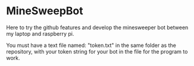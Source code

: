 # MineSweepBot

Here to try the github features and develop the minesweeper bot between my laptop and raspberry pi.

You must have a text file named: "token.txt" in the same folder as the repository, with your
token string for your bot in the file for the program to work. 

